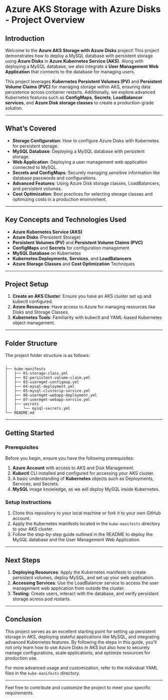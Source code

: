 # **Azure AKS Storage with Azure Disks - Project Overview**

## **Introduction**

Welcome to the **Azure AKS Storage with Azure Disks** project! This project demonstrates how to deploy a MySQL database with persistent storage using **Azure Disks** in **Azure Kubernetes Service (AKS)**. Along with deploying a MySQL database, we also integrate a **User Management Web Application** that connects to the database for managing users.

This project leverages **Kubernetes Persistent Volumes (PV)** and **Persistent Volume Claims (PVC)** for managing storage within AKS, ensuring data persistence across container restarts. Additionally, we explore advanced Kubernetes features such as **ConfigMaps**, **Secrets**, **LoadBalancer services**, and **Azure Disk storage classes** to create a production-grade solution.

---

## **What’s Covered**

- **Storage Configuration**: How to configure Azure Disks with Kubernetes for persistent storage.
- **MySQL Database**: Deploying a MySQL database with persistent storage.
- **Web Application**: Deploying a user management web application connected to MySQL.
- **Secrets and ConfigMaps**: Securely managing sensitive information like database passwords and configurations.
- **Advanced Features**: Using Azure Disk storage classes, LoadBalancers, and persistent volumes.
- **Cost Optimization**: Best practices for selecting storage classes and optimizing costs in a production environment.

---

## **Key Concepts and Technologies Used**

- **Azure Kubernetes Service (AKS)**
- **Azure Disks** (Persistent Storage)
- **Persistent Volumes (PV)** and **Persistent Volume Claims (PVC)**
- **ConfigMaps** and **Secrets** for configuration management
- **MySQL Database** on Kubernetes
- **Kubernetes Deployments**, **Services**, and **LoadBalancers**
- **Azure Storage Classes** and **Cost Optimization** Techniques

---

## **Project Setup**

1. **Create an AKS Cluster**: Ensure you have an AKS cluster set up and kubectl configured.
2. **Azure Resources**: Have access to Azure for managing resources like Disks and Storage Classes.
3. **Kubernetes Tools**: Familiarity with kubectl and YAML-based Kubernetes object management.

---

## **Folder Structure**

The project folder structure is as follows:

```
.
├── kube-manifests
│   ├── 01-storage-class.yml
│   ├── 02-persistent-volume-claim.yml
│   ├── 03-usermgmt-configmap.yml
│   ├── 04-mysql-deployment.yml
│   ├── 05-mysql-clusterip-service.yml
│   ├── 06-usermgmt-webapp-deployment.yml
│   ├── 07-usermgmt-webapp-service.yml
│   ├── secrets
│   │   └── mysql-secrets.yml
└── README.md
```

---

## **Getting Started**

### **Prerequisites**

Before you begin, ensure you have the following prerequisites:

1. **Azure Account** with access to AKS and Disk Management.
2. **Kubectl** CLI installed and configured for accessing your AKS cluster.
3. A basic understanding of **Kubernetes** objects such as Deployments, Services, and Secrets.
4. **MySQL** image knowledge, as we will deploy MySQL inside Kubernetes.

### **Setup Instructions**

1. Clone this repository to your local machine or fork it to your own GitHub account.
2. Apply the Kubernetes manifests located in the `kube-manifests` directory to your AKS cluster.
3. Follow the step-by-step guide outlined in the README to deploy the MySQL database and the User Management Web Application.

---

## **Next Steps**

1. **Deploying Resources**: Apply the Kubernetes manifests to create persistent volumes, deploy MySQL, and set up your web application.
2. **Accessing Services**: Use the LoadBalancer service to access the user management web application from outside the cluster.
3. **Testing**: Create users, interact with the database, and verify persistent storage across pod restarts.

---

## **Conclusion**

This project serves as an excellent starting point for setting up persistent storage in AKS, deploying stateful applications like MySQL, and integrating advanced Kubernetes features. By following the steps in this guide, you'll not only learn how to use Azure Disks in AKS but also how to securely manage configurations, scale applications, and optimize resources for production use.

For more advanced usage and customization, refer to the individual YAML files in the `kube-manifests` directory.

--- 

Feel free to contribute and customize the project to meet your specific requirements.
